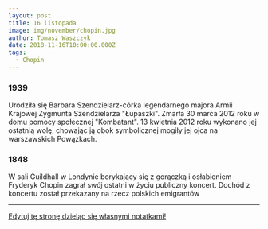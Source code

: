 ```yaml
---
layout: post
title: 16 listopada
image: img/november/chopin.jpg
author: Tomasz Waszczyk
date: 2018-11-16T10:00:00.000Z
tags:
  - Chopin
---
```


### 1939

Urodziła się Barbara Szendzielarz-córka legendarnego majora Armii Krajowej Zygmunta Szendzielarza "Łupaszki".
Zmarła 30 marca 2012 roku w domu pomocy społecznej "Kombatant". 13 kwietnia 2012 roku wykonano jej ostatnią wolę, chowając ją obok symbolicznej mogiły jej ojca na warszawskich Powązkach.

### 1848

W sali Guildhall w Londynie borykający się z gorączką i osłabieniem Fryderyk Chopin zagrał swój ostatni w życiu publiczny koncert. Dochód z koncertu został przekazany na rzecz polskich emigrantów

---

<a href="https://github.com/TomaszWaszczyk/historia.waszczyk.com/edit/master/src/content/november-16.md" target="_blank">Edytuj tę stronę dzieląc się własnymi notatkami!</a>
